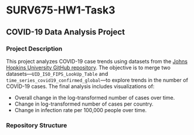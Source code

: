 # SURV675-HW1-Task3

## COVID-19 Data Analysis Project

### **Project Description**
This project analyzes COVID-19 case trends using datasets from the [Johns Hopkins University GitHub repository](https://github.com/CSSEGISandData/COVID-19). The objective is to merge two datasets—`UID_ISO_FIPS_LookUp_Table` and `time_series_covid19_confirmed_global`—to explore trends in the number of COVID-19 cases. The final analysis includes visualizations of:
- Overall change in the log-transformed number of cases over time.
- Change in log-transformed number of cases per country.
- Change in infection rate per 100,000 people over time.

### **Repository Structure**
